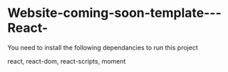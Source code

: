 # Website-coming-soon-template---React-

You need to install the following dependancies to run this project

react,
react-dom,
react-scripts,
moment
